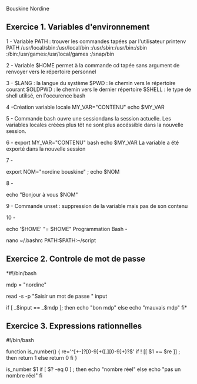 Bouskine Nordine 

## Exercice 1. Variables d'environnement

1 - Variable PATH : trouver les commandes tapées par l'utilisateur
printenv PATH
/usr/local/sbin:/usr/local/bin
:/usr/sbin:/usr/bin:/sbin
:/bin:/usr/games:/usr/local/games
:/snap/bin

2 - Variable $HOME permet à la commande cd tapée sans argument de renvoyer vers le répertoire personnel

3 - $LANG : la langue du système
$PWD : le chemin vers le répertoire courant
$OLDPWD : le chemin vers le dernier répertoire
$SHELL : le type de shell utilisé, en l'occurence bash

4 -Création variable locale
MY_VAR="CONTENU"
echo $MY_VAR

5 - Commande bash ouvre une sessiondans la session actuelle. Les variables locales créées plus tôt ne sont plus accéssible dans la nouvelle session.

6 -
export MY_VAR="CONTENU"
bash
echo $MY_VAR
La variable a été exporté dans la nouvelle session

7 -

export NOM="nordine bouskine" ; echo $NOM

8 -

echo "Bonjour à vous $NOM"

9 - Commande unset : suppression de la variable mais pas de son contenu

10 -

echo '$HOME' "= $HOME"
Programmation Bash -

nano ~/.bashrc
PATH:$PATH:~/script


## Exercice 2. Controle de mot de passe

\*#!/bin/bash

mdp = "nordine"

read -s -p "Saisir un mot de passe " input

if [ _$input == _$mdp ]; then 
    echo "bon mdp"
else 
    echo "mauvais mdp"
fi\*

## Exercice 3. Expressions rationnelles

#!/bin/bash

function is_number()
{
    re='^[+-]?[0-9]+([.][0-9]+)?$'
    if ! [[ $1 =~ $re ]] ; then
        return 1
    else
        return 0
    fi
}

is_number $1
if [ $? -eq 0 ] ; then
    echo "nombre réel"
else
    echo "pas un nombre réel"
fi



